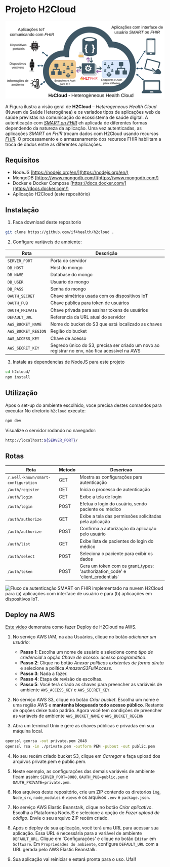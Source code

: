 # Projeto H2Cloud
  
![H2Cloud – Heterogeneous Health Cloud (Nuvem de Saúde Heterogênea)](./img/overview-H2Cloud.png)

A Figura ilustra a visão geral de **H2Cloud**  – *Heterogeneous Health Cloud* (Nuvem de Saúde Heterogênea) e os variados tipos de aplicações web de saúde previstas na comunicação do ecossistema  de saúde digital. 
A autenticação com [*SMART on FHIR*](https://hl7.org/fhir/smart-app-launch/) eh aplicada de diferentes formas dependendo da natureza da aplicação. Uma vez autenticadas, as aplicações *SMART on FHIR* trocam dados com H2Cloud usando recursos [*FHIR*](https://hl7.org/fhir/). O processamento e o armazenamento dos recursos FHIR habilitam a troca de dados entre as diferentes aplicações.

## Requisitos
- NodeJS [https://nodejs.org/en/](https://nodejs.org/en/)
- MongoDB [https://www.mongodb.com/](https://www.mongodb.com/)
- Docker e Docker Compose [https://docs.docker.com/](https://docs.docker.com/)
- Aplicação H2Cloud (este repositório)


## Instalação
1. Faca download deste repositorio
```sh
git clone https://github.com/if4health/h2cloud .
```
2. Configure variáveis de ambiente:

| Rota | Descrição |
|------|-----------|
| `SERVER_PORT` | Porta do servidor |
| `DB_HOST` | Host do mongo |
| `DB_NAME` | Database do mongo |
| `DB_USER` | Usuário do mongo |
| `DB_PASS` | Senha do mongo |
| `OAUTH_SECRET` | Chave simétrica usada com os dispositivos IoT |
| `OAUTH_PUB` | Chave pública para token de usuários |
| `OAUTH_PRIVATE` | Chave privada para assinar tokens de usuários |
| `DEFAULT_URL` | Referencia da URL atual do servidor |
| `AWS_BUCKET_NAME` | Nome do bucket do S3 que está localizado as chaves |
| `AWS_BUCKET_REGION` | Região do bucket |
| `AWS_ACCESS_KEY` | Chave de acesso |
| `AWS_SECRET_KEY` | Segredo único do S3, precisa ser criado um novo ao registrar no env, não fica acessível na AWS |


3. Instale as dependencias de NodeJS para este projeto 
```sh
cd h2cloud/
npm install
```


## Utilização
Apos o set-up do ambiente escolhido, voce precisa destes comandos para executar
No diretorio `h2cloud` execute:
```sh
npm dev
```
Visualize o servidor rodando no navegador:
```sh
http://localhost:${SERVER_PORT}/
```


## Rotas
| Rota               | Metodo | Descricao                                                                                                  |
|--------------------|--------|------------------------------------------------------------------------------------------------------------|
| `/.well-known/smart-configuration` | GET | Mostra as configurações para autenticação |
| `/auth/register` | GET | Inicia o processo de autenticação |
| `/auth/login` | GET | Exibe a tela de login |
| `/auth/login` | POST | Efetua o login do usuário, sendo paciente ou médico |
| `/auth/authorize` | GET | Exibe a tela das permissões solicitadas pela aplicação |
| `/auth/authorize` | POST | Confirma a autorização da aplicação pelo usuário |
| `/auth/list` | GET | Exibe lista de pacientes do login do médico |
| `/auth/select` | POST | Seleciona o paciente para exibir os dados |
| `/auth/token` | POST | Gera um token com os grant_types: 'authorization_code' e 'client_credentials' |


![Fluxo de autenticação SMART on FHIR implementado na nuvem H2Cloud para (a) aplicações com interface de usuário e para (b) aplicações em dispositivos IoT.](./img/H2Cloud-flows.png)


## Deploy na AWS
[Este vídeo](https://www.youtube.com/watch?v=Mb1zueb-s5k) demonstra como fazer Deploy de H2Cloud na AWS.

1. No serviço AWS IAM, na aba Usuários, clique no botão *adicionar um usuário*:
	- **Passo 1**: Escolha um nome de usuário e selecione como *tipo de credencial* a opção *Chave de acesso: acesso programático*.
	- **Passo 2**: Clique no botão *Anexar políticas existentes de forma direta* e selecione a política *AmazonS3FullAccess*.
	- **Passo 3**: Nada a fazer.
	- **Passo 4**: Etapa de revisão de escolhas.
	- **Passo 5**: Você terá criado as chaves para preencher as variáveis de ambiente  `AWS_ACCESS_KEY` e `AWS_SECRET_KEY`.

2. No serviço AWS S3, clique no botão *Criar bucket*. Escolha um nome e uma região AWS e **mantenha bloqueado todo acesso público**. Restante de opções deixe tudo padrão. Agora você tem condições de preencher as variáveis de ambiente `AWS_BUCKET_NAME` e `AWS_BUCKET_REGION`

3. Abra um terminal Unix e gere as chaves públicas e privadas em sua máquina local.
```sh
openssl genrsa -out private.pem 2048
openssl rsa -in ./private.pem -outform PEM -pubout -out public.pem
```

4. No seu recém criado bucket S3, clique em *Carregar* e faça upload dos arquivos private.pem e public.pem. 

5. Neste exemplo, as configurações das demais variáveis de ambiente ficam assim: `SERVER_PORT=8080`, `OAUTH_PUB=public.pem` e `OAUTH_PRIVATE=private.pem`. 

6. Nos arquivos deste repositório, crie um ZIP contendo os diretorios `img`, `Node_src`, `node_modules` e `views` e os arquivos `.env` e `package.json`.

7. No serviço AWS Elastic Beanstalk, clique no botão *Criar aplicativo*. Escolha a Plataforma NodeJS e selecione a opção de *Fazer upload de código*. Envie o seu arquivo ZIP recém criado.

8. Após o deploy de sua aplicação, você terá uma URL para acessar sua aplicação. Essa URL é necessária para a variável de ambiente `DEFAULT_URL`. Clique em 'Configurações' e clique no botão `Editar` em `Software`. Em `Propriedades do ambiente`, configure `DEFAULT_URL` com a URL gerada pelo AWS Elastic Beanstalk.

9. Sua aplicação vai reiniciar e estará pronta para o uso. Ufa!!
